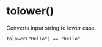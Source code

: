 # tolower()

Converts input string to lower case.

<!-- csl -->
```
tolower("Hello") == "hello"
```
